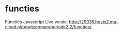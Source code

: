 # functies
Functies Javascript
Live versie: http://29035.hosts2.ma-cloud.nl/bewijzenmap/periode2.2/functies/
